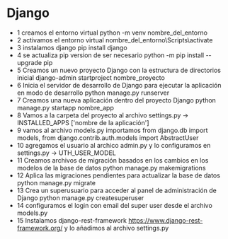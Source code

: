 # Django
 - 1 creamos el entorno virtual  python -m venv nombre_del_entorno
 - 2 activamos el entorno virtual  nombre_del_entorno\Scripts\activate
 - 3  instalamos django pip install django
 - 4 se actualiza pip version de ser necesario python -m pip install --upgrade pip
 - 5 Creamos un nuevo proyecto Django con la estructura de directorios  inicial django-admin startproject nombre_proyecto
 - 6 Inicia el servidor de desarrollo de Django para ejecutar la aplicación en modo de desarrollo python manage.py runserver
 - 7 Creamos una nueva aplicación dentro del proyecto Django  python manage.py startapp nombre_app
 - 8 Vamos a la carpeta del proyecto al archivo settings.py -> INSTALLED_APPS ['nombre de la aplicación']
 - 9 vamos al archivo models.py importamos from django.db import models, from django.contrib.auth.models import AbstractUser
 - 10 agregamos el usuario al archico admin.py y lo configuramos en settings.py  -> UTH_USER_MODEL
 - 11 Creamos archivos de migración basados en los cambios en los modelos de la base de datos  python manage.py makemigrations
 - 12 Aplica las migraciones pendientes para actualizar la base de datos python manage.py migrate
 - 13 Crea un superusuario para acceder al panel de administración de Django python manage.py createsuperuser
 - 14 configuramos el login  con email del super user  desde el archivo models.py
 - 15 Instalamos django-rest-framework https://www.django-rest-framework.org/ y lo  añadimos al archivo settings.py 

